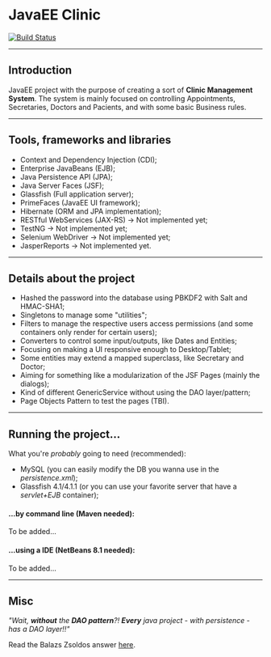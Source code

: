 # JavaEE Clinic
[![Build Status](https://travis-ci.org/matuella/javaee-clinic.svg?branch=master)](https://travis-ci.org/matuella/javaee-clinic)

---
## Introduction
JavaEE project with the purpose of creating a sort of **Clinic Management System**. The system is mainly focused on controlling Appointments, Secretaries, Doctors and Pacients, and with some basic Business rules.

---
## Tools, frameworks and libraries

- Context and Dependency Injection (CDI);
- Enterprise JavaBeans (EJB);
- Java Persistence API (JPA);
- Java Server Faces (JSF);
- Glassfish (Full application server);
- PrimeFaces (JavaEE UI framework);
- Hibernate (ORM and JPA implementation);
- RESTful WebServices (JAX-RS) -> Not implemented yet;
- TestNG -> Not implemented yet;
- Selenium WebDriver -> Not implemented yet;
- JasperReports -> Not implemented yet.

---
## Details about the project

- Hashed the password into the database using PBKDF2 with Salt and HMAC-SHA1;
- Singletons to manage some "utilities";
- Filters to manage the respective users access permissions (and some containers only render for certain users);
- Converters to control some input/outputs, like Dates and Entities;
- Focusing on making a UI responsive enough to Desktop/Tablet;
- Some entities may extend a mapped superclass, like Secretary and Doctor;
- Aiming for something like a modularization of the JSF Pages (mainly the dialogs);
- Kind of different GenericService without using the DAO layer/pattern;
- Page Objects Pattern to test the pages (TBI).

---
## Running the project...

What you're *probably* going to need (recommended): 
- MySQL (you can easily modify the DB you wanna use in the *persistence.xml*);
- Glassfish 4.1/4.1.1 (or you can use your favorite server that have a *servlet+EJB* container);

#### ...by command line (Maven needed):

To be added...

#### ...using a IDE (NetBeans 8.1 needed):

To be added...

---
## Misc

*"Wait, __without__ the __DAO pattern__?! __Every__ java project  - with persistence - has a DAO layer!!"*

Read the Balazs Zsoldos answer [here](http://stackoverflow.com/questions/3888575/single-dao-generic-crud-methods-jpa-hibernate-spring).
